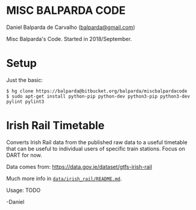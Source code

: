 # MISC BALPARDA CODE

Daniel Balparda de Carvalho (balparda@gmail.com)

Misc Balparda's Code. Started in 2018/September.

# Setup

Just the basic:

```
$ hg clone https://balparda@bitbucket.org/balparda/miscbalpardacode
$ sudo apt-get install python-pip python-dev python3-pip python3-dev pylint pylint3
```

# Irish Rail Timetable

Converts Irish Rail data from the published raw data to a useful timetable that can be
useful to individual users of specific train stations. Focus on DART for now.

Data comes from: https://data.gov.ie/dataset/gtfs-irish-rail

Much more info in [`data/irish_rail/README.md`](data/irish_rail/README.md).

Usage: TODO

-Daniel
